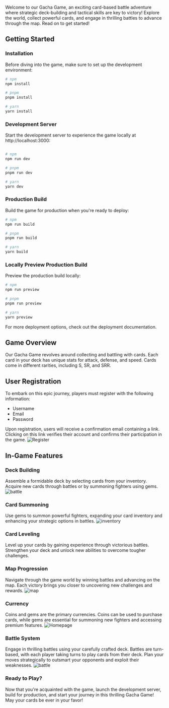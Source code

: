 Welcome to our Gacha Game, an exciting card-based battle adventure where strategic deck-building and tactical skills are key to victory! Explore the world, collect powerful cards, and engage in thrilling battles to advance through the map. Read on to get started!

## Getting Started

### Installation

Before diving into the game, make sure to set up the development environment:

```bash
# npm
npm install

# pnpm
pnpm install

# yarn
yarn install
```

### Development Server

Start the development server to experience the game locally at http://localhost:3000:

```bash

# npm
npm run dev

# pnpm
pnpm run dev

# yarn
yarn dev
```

### Production Build

Build the game for production when you're ready to deploy:

```bash
# npm
npm run build

# pnpm
pnpm run build

# yarn
yarn build
```

### Locally Preview Production Build

Preview the production build locally:

```bash
# npm
npm run preview

# pnpm
pnpm run preview

# yarn
yarn preview
```

For more deployment options, check out the deployment documentation.

## Game Overview

Our Gacha Game revolves around collecting and battling with cards. Each card in your deck has unique stats for attack, defense, and speed. Cards come in different rarities, including S, SR, and SRR.

## User Registration

To embark on this epic journey, players must register with the following information:

<ul>
    <li>Username</li>
    <li>Email</li>
    <li>Password</li>
</ul>

Upon registration, users will receive a confirmation email containing a link. Clicking on this link verifies their account and confirms their participation in the game.
<img src="https://github.com/Nizi7582/gacha-game/assets/87717065/bb0648f5-974d-40c8-a5f8-b9f2dace7f4a" alt="Register"/>

## In-Game Features

### Deck Building

Assemble a formidable deck by selecting cards from your inventory. Acquire new cards through battles or by summoning fighters using gems.
<img src="https://github.com/Nizi7582/gacha-game/assets/87717065/c706446a-51bd-4f1a-b483-a20161050e71" alt="battle" />


### Card Summoning

Use gems to summon powerful fighters, expanding your card inventory and enhancing your strategic options in battles.
<img src="https://github.com/Nizi7582/gacha-game/assets/87717065/25e22c2f-87ec-4900-b4ed-c0078886c198" alt="inventory" />

### Card Leveling

Level up your cards by gaining experience through victorious battles. Strengthen your deck and unlock new abilities to overcome tougher challenges.

### Map Progression

Navigate through the game world by winning battles and advancing on the map. Each victory brings you closer to uncovering new challenges and rewards.
<img src="https://github.com/Nizi7582/gacha-game/assets/87717065/6e562b97-cd86-4eb7-8db4-ec5f67465fd4" alt="map"/>

### Currency

Coins and gems are the primary currencies. Coins can be used to purchase cards, while gems are essential for summoning new fighters and accessing premium features.
<img src="https://github.com/Nizi7582/gacha-game/assets/87717065/37b74604-28e1-41a0-8be0-aed34598d367" alt="Homepage"/>

### Battle System

Engage in thrilling battles using your carefully crafted deck. Battles are turn-based, with each player taking turns to play cards from their deck. Plan your moves strategically to outsmart your opponents and exploit their weaknesses.
![battle](https://github.com/Nizi7582/gacha-game/assets/87717065/144babb5-5816-4e8c-a188-ce8278e3193e)

### Ready to Play?
Now that you're acquainted with the game, launch the development server, build for production, and start your journey in this thrilling Gacha Game! May your cards be ever in your favor!
